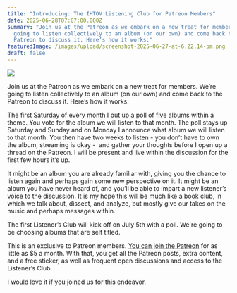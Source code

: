 ```yaml
---
title: "Introducing: The IHTOV Listening Club for Patreon Members"
date: 2025-06-28T07:07:00.000Z
summary: "Join us at the Patreon as we embark on a new treat for members. We’re
  going to listen collectively to an album (on our own) and come back to the
  Patreon to discuss it. Here’s how it works:"
featuredImage: /images/upload/screenshot-2025-06-27-at-6.22.14-pm.png
draft: false
---
```

![](/images/upload/screenshot-2025-06-27-at-6.22.14-pm.png)

Join us at the Patreon as we embark on a new treat for members. We’re going to listen collectively to an album (on our own) and come back to the Patreon to discuss it. Here’s how it works:

The first Saturday of every month I put up a poll of five albums within a theme. You vote for the album we will listen to that month. The poll stays up Saturday and Sunday and on Monday I announce what album we will listen to that month. You then have two weeks to listen - you don’t have to own the album, streaming is okay -  and gather your thoughts before I open up a thread on the Patreon. I will be present and live within the discussion for the first few hours it’s up. 

It might be an album you are already familiar with, giving you the chance to listen again and perhaps gain some new perspective on it. It might be an album you have never heard of, and you’ll be able to impart a new listener’s voice to the discussion. It is my hope this will be much like a book club, in which we talk about, dissect, and analyze, but mostly give our takes on the music and perhaps messages within. 

The first Listener’s Club will kick off on July 5th with a poll. We're going to be choosing albums that are self titled.

This is an exclusive to Patreon members. [You can join the Patreon](https://www.patreon.com/c/IHaveThatonVinyl) for as little as $5 a month. With that, you get all the Patreon posts, extra content, and a free sticker, as well as frequent open discussions and access to the Listener’s Club. 

I would love it if you joined us for this endeavor.
